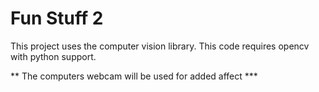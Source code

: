Fun Stuff 2
=========

This project uses the computer vision library.  This code requires opencv with python support.

** The computers webcam will be used for added affect ***